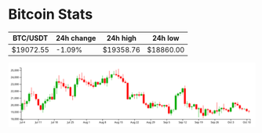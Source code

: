 # Bitcoin Stats

BTC/USDT|24h change|24h high|24h low|
|---|---|---|---|
|$19072.55|-1.09%|$19358.76|$18860.00|

<img src="./chart.svg">
